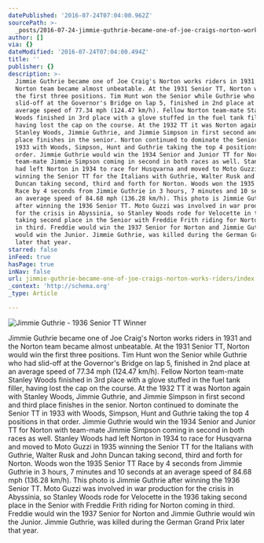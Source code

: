 ```yaml
---
datePublished: '2016-07-24T07:04:00.962Z'
sourcePath: >-
  _posts/2016-07-24-jimmie-guthrie-became-one-of-joe-craigs-norton-works-riders.md
author: []
via: {}
dateModified: '2016-07-24T07:04:00.494Z'
title: ''
publisher: {}
description: >-
  Jimmie Guthrie became one of Joe Craig's Norton works riders in 1931 and the
  Norton team became almost unbeatable. At the 1931 Senior TT, Norton would win
  the first three positions. Tim Hunt won the Senior while Guthrie who had
  slid-off at the Governor's Bridge on lap 5, finished in 2nd place at an
  average speed of 77.34 mph (124.47 km/h). Fellow Norton team-mate Stanley
  Woods finished in 3rd place with a glove stuffed in the fuel tank filler,
  having lost the cap on the course. At the 1932 TT it was Norton again with
  Stanley Woods, Jimmie Guthrie, and Jimmie Simpson in first second and third
  place finishes in the senior. Norton continued to dominate the Senior TT in
  1933 with Woods, Simpson, Hunt and Guthrie taking the top 4 positions in that
  order. Jimmie Guthrie would win the 1934 Senior and Junior TT for Norton with
  team-mate Jimmie Simpson coming in second in both races as well. Stanley Woods
  had left Norton in 1934 to race for Husqvarna and moved to Moto Guzzi in 1935
  winning the Senior TT for the Italians with Guthrie, Walter Rusk and John
  Duncan taking second, third and forth for Norton. Woods won the 1935 Senior TT
  Race by 4 seconds from Jimmie Guthrie in 3 hours, 7 minutes and 10 seconds at
  an average speed of 84.68 mph (136.28 km/h). This photo is Jimmie Guthrie
  after winning the 1936 Senior TT. Moto Guzzi was involved in war production
  for the crisis in Abyssinia, so Stanley Woods rode for Velocette in the 1936
  taking second place in the Senior with Freddie Frith riding for Norton coming
  in third. Freddie would win the 1937 Senior for Norton and Jimmie Guthrie
  would win the Junior. Jimmie Guthrie, was killed during the German Grand Prix
  later that year.
starred: false
inFeed: true
hasPage: true
inNav: false
url: jimmie-guthrie-became-one-of-joe-craigs-norton-works-riders/index.html
_context: 'http://schema.org'
_type: Article

---
```

![Jimmie Guthrie - 1936 Senior TT Winner](https://the-grid-user-content.s3-us-west-2.amazonaws.com/11d961bf-0d3f-46fa-876f-d61e21f44bac.jpg)

Jimmie Guthrie became one of Joe Craig's Norton works riders in 1931 and the Norton team became almost unbeatable. At the 1931 Senior TT, Norton would win the first three positions. Tim Hunt won the Senior while Guthrie who had slid-off at the Governor's Bridge on lap 5, finished in 2nd place at an average speed of 77.34 mph (124.47 km/h). Fellow Norton team-mate Stanley Woods finished in 3rd place with a glove stuffed in the fuel tank filler, having lost the cap on the course. At the 1932 TT it was Norton again with Stanley Woods, Jimmie Guthrie, and Jimmie Simpson in first second and third place finishes in the senior. Norton continued to dominate the Senior TT in 1933 with Woods, Simpson, Hunt and Guthrie taking the top 4 positions in that order. Jimmie Guthrie would win the 1934 Senior and Junior TT for Norton with team-mate Jimmie Simpson coming in second in both races as well. Stanley Woods had left Norton in 1934 to race for Husqvarna and moved to Moto Guzzi in 1935 winning the Senior TT for the Italians with Guthrie, Walter Rusk and John Duncan taking second, third and forth for Norton. Woods won the 1935 Senior TT Race by 4 seconds from Jimmie Guthrie in 3 hours, 7 minutes and 10 seconds at an average speed of 84.68 mph (136.28 km/h). This photo is Jimmie Guthrie after winning the 1936 Senior TT. Moto Guzzi was involved in war production for the crisis in Abyssinia, so Stanley Woods rode for Velocette in the 1936 taking second place in the Senior with Freddie Frith riding for Norton coming in third. Freddie would win the 1937 Senior for Norton and Jimmie Guthrie would win the Junior. Jimmie Guthrie, was killed during the German Grand Prix later that year.